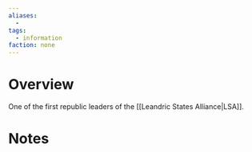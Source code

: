 ```yaml
---
aliases:
  -
tags:
  - information
faction: none
---
```

# Overview
One of the first republic leaders of the [[Leandric States Alliance|LSA]].


# Notes
